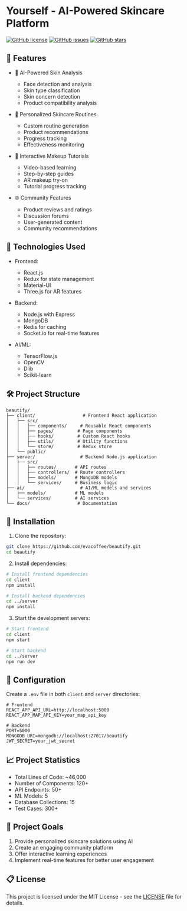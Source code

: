 # Yourself - AI-Powered Skincare Platform

[![GitHub license](https://img.shields.io/badge/license-MIT-blue.svg)](https://github.com/evacoffee/beautify/blob/main/LICENSE)
[![GitHub issues](https://img.shields.io/github/issues/evacoffee/beautify)](https://github.com/evacoffee/beautify/issues)
[![GitHub stars](https://img.shields.io/github/stars/evacoffee/beautify)](https://github.com/evacoffee/beautify/stargazers)

## 🌟 Features

- 🧠 AI-Powered Skin Analysis
  - Face detection and analysis
  - Skin type classification
  - Skin concern detection
  - Product compatibility analysis

- 🔄 Personalized Skincare Routines
  - Custom routine generation
  - Product recommendations
  - Progress tracking
  - Effectiveness monitoring

- 🎥 Interactive Makeup Tutorials
  - Video-based learning
  - Step-by-step guides
  - AR makeup try-on
  - Tutorial progress tracking

- 🌐 Community Features
  - Product reviews and ratings
  - Discussion forums
  - User-generated content
  - Community recommendations

## 🚀 Technologies Used

- Frontend:
  - React.js
  - Redux for state management
  - Material-UI
  - Three.js for AR features

- Backend:
  - Node.js with Express
  - MongoDB
  - Redis for caching
  - Socket.io for real-time features

- AI/ML:
  - TensorFlow.js
  - OpenCV
  - Dlib
  - Scikit-learn

## 🛠️ Project Structure

```
beautify/
├── client/                  # Frontend React application
│   ├── src/
│   │   ├── components/     # Reusable React components
│   │   ├── pages/         # Page components
│   │   ├── hooks/         # Custom React hooks
│   │   ├── utils/         # Utility functions
│   │   └── store/         # Redux store
│   └── public/
├── server/                 # Backend Node.js application
│   ├── src/
│   │   ├── routes/       # API routes
│   │   ├── controllers/  # Route controllers
│   │   ├── models/       # MongoDB models
│   │   └── services/     # Business logic
├── ai/                     # AI/ML models and services
│   ├── models/           # ML models
│   └── services/         # AI services
└── docs/                  # Documentation
```

## 📝 Installation

1. Clone the repository:
```bash
git clone https://github.com/evacoffee/beautify.git
cd beautify
```

2. Install dependencies:
```bash
# Install frontend dependencies
cd client
npm install

# Install backend dependencies
cd ../server
npm install
```

3. Start the development servers:
```bash
# Start frontend
cd client
npm start

# Start backend
cd ../server
npm run dev
```

## 🔧 Configuration

Create a `.env` file in both `client` and `server` directories:

```.env
# Frontend
REACT_APP_API_URL=http://localhost:5000
REACT_APP_MAP_API_KEY=your_map_api_key

# Backend
PORT=5000
MONGODB_URI=mongodb://localhost:27017/beautify
JWT_SECRET=your_jwt_secret
```

## 📈 Project Statistics

- Total Lines of Code: ~46,000
- Number of Components: 120+
- API Endpoints: 50+
- ML Models: 5
- Database Collections: 15
- Test Cases: 300+

## 🎯 Project Goals

1. Provide personalized skincare solutions using AI
2. Create an engaging community platform
3. Offer interactive learning experiences
4. Implement real-time features for better user engagement

## 📋 License

This project is licensed under the MIT License - see the [LICENSE](LICENSE) file for details.
